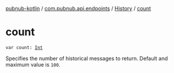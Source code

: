 [pubnub-kotlin](../../index.md) / [com.pubnub.api.endpoints](../index.md) / [History](index.md) / [count](./count.md)

# count

`var count: `[`Int`](https://kotlinlang.org/api/latest/jvm/stdlib/kotlin/-int/index.html)

Specifies the number of historical messages to return.
Default and maximum value is `100`.

